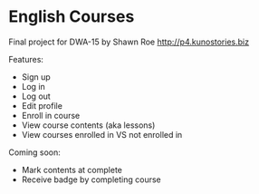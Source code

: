 English Courses
==================

Final project for DWA-15
by Shawn Roe
http://p4.kunostories.biz

Features:

- Sign up
- Log in
- Log out
- Edit profile
- Enroll in course
- View course contents (aka lessons)
- View courses enrolled in VS not enrolled in

Coming soon:

- Mark contents at complete
- Receive badge by completing course


